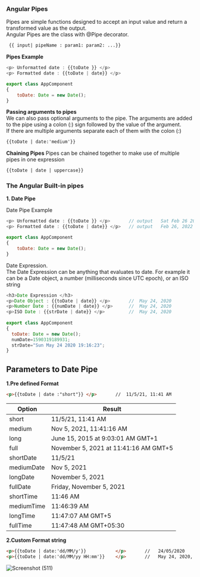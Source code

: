 ### Angular Pipes
Pipes are simple functions designed to accept an input value and return a transformed value as the output.     
Angular Pipes are the class with @Pipe decorator.
```html
 {{ input| pipeName : param1: param2: ...}}
```

__Pipes Example__    
```javascript 
<p> Unformatted date : {{toDate }} </p>
<p> Formatted date : {{toDate | date}} </p>

export class AppComponent 
{  
    toDate: Date = new Date(); 
}
```

__Passing arguments to pipes__     
We can also pass optional arguments to the pipe. The arguments are added to the pipe using a colon (:) sign followed by the value of the argument.     
If there are multiple arguments separate each of them with the colon (:)
```html 
{{toDate | date:'medium'}}
```

__Chaining Pipes__
Pipes can be chained together to make use of multiple pipes in one expression
```html 
{{toDate | date | uppercase}}
```

### The Angular Built-in pipes

__1. Date Pipe__

Date Pipe Example
```javascript 
<p> Unformatted date : {{toDate }} </p>       // output   Sat Feb 26 2022 09:53:41 GMT+0530 (India Standard Time)
<p> Formatted date : {{toDate | date}} </p>   // output   Feb 26, 2022

export class AppComponent 
{  
    toDate: Date = new Date(); 
}
```

Date Expression.          
The Date Expression can be anything that evaluates to date. For example it can be a Date object, a number (milliseconds since UTC epoch), or an ISO string

```javascript 
<h3>Date Expression </h3>
<p>Date Object : {{toDate | date}} </p>       //  May 24, 2020
<p>Number Date : {{numDate | date}} </p>      //  May 24, 2020
<p>ISO Date : {{strDate | date}} </p>         //  May 24, 2020
 
export class AppComponent 
{  
  toDate: Date = new Date();
  numDate=1590319189931;
  strDate="Sun May 24 2020 19:16:23";
}
```

Parameters to Date Pipe
------------------------
__1.Pre defined Format__
```html 
<p>{{toDate | date :"short"}} </p>       //  11/5/21, 11:41 AM
```
| Option |   Result|
|----       |---------------|
|  short    |11/5/21, 11:41 AM     |
|  medium    |Nov 5, 2021, 11:41:16 AM     |
|  long    |  June 15, 2015 at 9:03:01 AM GMT+1    |
|  full    |  November 5, 2021 at 11:41:16 AM GMT+5    |
|  shortDate    |11/5/21     |
|  mediumDate    |Nov 5, 2021   |
|  longDate    |  November 5, 2021   |
|  fullDate    |  Friday, November 5, 2021    |
|  shortTime    |11:46 AM   |
|  mediumTime    |11:46:39 AM  |
|  longTime    |  11:47:07 AM GMT+5   |
|  fullTime    |  11:47:48 AM GMT+05:30    |

__2.Custom Format string__

```html 
<p>{{toDate | date:'dd/MM/y'}}           </p>       //   24/05/2020
<p>{{toDate | date:'dd/MM/yy HH:mm'}}    </p>       //   May 24, 2020, 7:17:26 PM
```
![Screenshot (511)](https://user-images.githubusercontent.com/29747486/155829202-a2089d70-fb64-4562-ba33-200242f8c18f.png)



